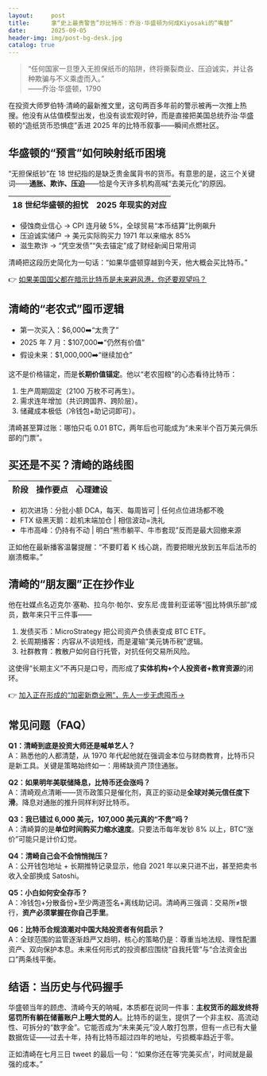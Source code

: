 ```yaml
---
layout:     post
title:      拿“史上最贵警告”炒比特币：乔治·华盛顿为何成Kiyosaki的“嘴替”
date:       2025-09-05
header-img: img/post-bg-desk.jpg
catalog: true
---
```


> “任何国家一旦堕入无担保纸币的陷阱，终将撕裂商业、压迫诚实，并让各种欺骗与不义乘虚而入。”  
> ——乔治·华盛顿，1790

在投资大师罗伯特·清崎的最新推文里，这句两百多年前的警示被再一次推上热搜。他没有从估值模型出发，也没有谈宏观时钟，而是直接把美国总统乔治·华盛顿的“造纸货币恐惧症”丢进 2025 年的比特币叙事——瞬间点燃社区。

## 华盛顿的“预言”如何映射纸币困境

“无担保纸钞”在 18 世纪指的是缺乏贵金属背书的货币。有意思的是，这三个关键词——**通胀、欺诈、压迫**——恰是今天许多机构高喊“去美元化”的原因。

| 18 世纪华盛顿的担忧 | 2025 年现实的对应 |
|-----------------|----------------|

- 侵蚀商业信心 → CPI 连月破 5%，全球贸易“本币结算”比例飙升  
- 压迫诚实储户 → 美元实际购买力 1971 年以来缩水 85%  
- 滋生欺诈 → “凭空发债”“失去锚定”成了财经新闻日常用词  

清崎把这段历史简化为一句话：“如果华盛顿穿越到今天，他大概会买比特币。”  

👉 [如果美国国父都在暗示比特币是未来避风港，你还要观望吗？](https://okxdog.com/)

## 清崎的“老农式”囤币逻辑

- 第一次买入：$6,000➡️“太贵了”  
- 2025 年 7 月：$107,000➡️“仍然有价值”  
- 假设未来：$1,000,000➡️“继续加仓”  

这不是价格锚定，而是**长期价值锚定**。他以“老农囤粮”的心态看待比特币：

1. 生产周期固定（2100 万枚不可再生）。  
2. 需求连年增加（共识跨国界、跨阶层）。  
3. 储藏成本极低（冷钱包+助记词即可）。  

清崎甚至算过账：哪怕只屯 0.01 BTC，两年后也可能成为“未来半个百万美元俱乐部的门票”。

## 买还是不买？清崎的路线图

| 阶段 | 操作要点 | 心理建设 |
|-----|---------|---------|

- 初次进场：分批小额 DCA，每天、每周皆可 | 任何点位进场都不晚  
- FTX 级黑天鹅：趁机末端加仓 | 相信波动=洗礼  
- 牛市高峰：仍持有不动 | 明白“熊市躺平、牛市套现”反而是最大回撤来源  

正如他在最新播客温馨提醒：“不要盯着 K 线心跳，而要把眼光放到五年后法币的崩溃概率。”

## 清崎的“朋友圈”正在抄作业

他在社媒点名迈克尔·塞勒、拉乌尔·帕尔、安东尼·庞普利亚诺等“囤比特俱乐部”成员，数年来只干三件事——

1. 发债买币：MicroStrategy 把公司资产负债表变成 BTC ETF。  
2. 长周期播客：内容从不谈短线，而是灌输“美元铸币税”逻辑。  
3. 社群教育：教散户如何自行托管，对抗任何交易所风险。  

这使得“长期主义”不再只是口号，而形成了**实体机构+个人投资者+教育资源**的闭环。

👉 [加入正在形成的“加密新商业圈”，先人一步无虑囤币→](https://okxdog.com/)

## 常见问题（FAQ）

**Q1：清崎到底是投资大师还是喊单艺人？**  
A：熟悉他的人都清楚，从 1970 年代起他就在强调金本位与财商教育，比特币只是新工具。关键是策略始终如一：用稀缺资产顶住通胀。

**Q2：如果明年美联储降息，比特币还会涨吗？**  
A：清崎观点清晰——货币政策只是催化剂，真正的驱动是**全球对美元信任度下滑**。降息对通胀的推升同样利好比特币。

**Q3：我已错过 6,000 美元，107,000 美元真的“不贵”吗？**  
A：清崎算的是**单位时间购买力缩水速度**。只要法币每年发钞 8% 以上，BTC“涨价”可能只是计价幻觉。

**Q4：清崎自己会不会悄悄抛压？**  
A：公开钱包地址 + 长期推特记录显示，他自 2021 年以来只进不出，甚至把卖书收入全部换成 Satoshi。

**Q5：小白如何安全存币？**  
A：冷钱包+分散备份+至少两道签名+离线助记词。清崎再三强调：交易所≠银行，**资产必须掌握在你自己手里**。

**Q6：比特币合规浪潮对中国大陆投资者有何启示？**  
A：全球范围的监管逐渐趋严又趋明，核心的策略仍是：尊重当地法规、理性配置资产、双向保护本息。未来任何形式的投资都应围绕“自我托管”与“合法资金出口”两条线平衡。

## 结语：当历史与代码握手

华盛顿当年的顾虑、清崎今天的呐喊，本质都在说同一件事：**主权货币的超发终将惩罚所有躺在储蓄账户上睡大觉的人**。比特币的诞生，提供了一个非主权、高流动性、可拆分的“数字金”。它能否成为“未来美元”没人敢打包票，但有一点已有大量数据佐证——过去十年，持有比特币超过四年的地址，亏损概率趋近于零。

正如清崎在七月三日 tweet 的最后一句：“如果你还在等‘完美买点’，时间就是最强的成本。”